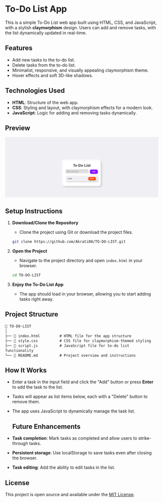 # To-Do List App

This is a simple To-Do List web app built using HTML, CSS, and JavaScript, with a stylish **claymorphism** design. Users can add and remove tasks, with the list dynamically updated in real-time.

## Features

- Add new tasks to the to-do list.
- Delete tasks from the to-do list.
- Minimalist, responsive, and visually appealing claymorphism theme.
- Hover effects and soft 3D-like shadows.
  
## Technologies Used

- **HTML**: Structure of the web app.
- **CSS**: Styling and layout, with claymorphism effects for a modern look.
- **JavaScript**: Logic for adding and removing tasks dynamically.

## Preview

![To-Do List App Preview](images/to-do-list.png) 

## Setup Instructions

1. **Download/Clone the Repository**
   - Clone the project using Git or download the project files.
   ```bash
   git clone https://github.com/Akrati00/TO-DO-LIST.git
   ```

2. **Open the Project**
   - Navigate to the project directory and open `index.html` in your browser.
   ```bash
   cd TO-DO-LIST
   ```

3. **Enjoy the To-Do List App**
   - The app should load in your browser, allowing you to start adding tasks right away.

## Project Structure

```
📁 TO-DO-LIST
│
├── 📄 index.html         # HTML file for the app structure
├── 📄 style.css          # CSS file for claymorphism-themed styling
├── 📄 script.js          # JavaScript file for to-do list functionality
└── 📄 README.md          # Project overview and instructions
```

## How It Works

- Enter a task in the input field and click the "Add" button or press **Enter** to add the task to the list.
- Tasks will appear as list items below, each with a "Delete" button to remove them.
- The app uses JavaScript to dynamically manage the task list.

  ## Future Enhancements

- **Task completion**: Mark tasks as completed and allow users to strike-through tasks.
- **Persistent storage**: Use localStorage to save tasks even after closing the browser.
- **Task editing**: Add the ability to edit tasks in the list.

## License

This project is open source and available under the [MIT License](LICENSE).

